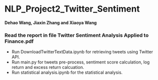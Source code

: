 # NLP_Project2_Twitter_Sentiment
#### Dehao Wang, Jiaxin Zhang and Xiaoya Wang


### Read the report in file Twitter Sentiment Analysis Applied to Finance.pdf

- Run DownloadTwitterTextData.ipynb for retrieving tweets using Twitter API.
- Run main.py for tweets pre-process, sentiment score calculation, log return and excess return calcuation. 
- Run statistical analysis.ipynb for the statistical analysis.
